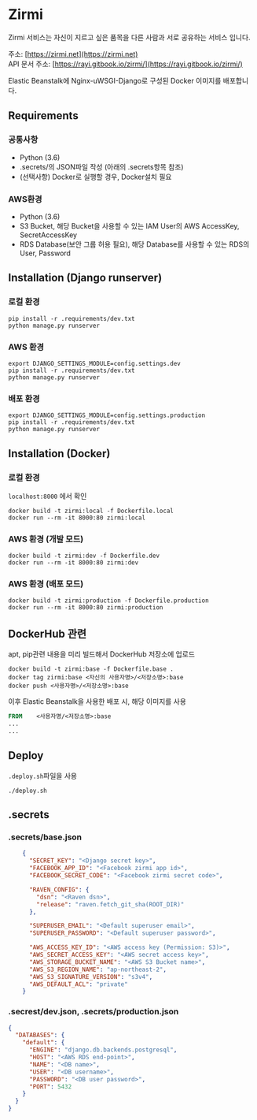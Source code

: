 # Zirmi

Zirmi 서비스는 자신이 지르고 싶은 품목을 다른 사람과 서로 공유하는 서비스 입니다.

주소: [https://zirmi.net](https://zirmi.net)  
API 문서 주소: [https://rayi.gitbook.io/zirmi/](https://rayi.gitbook.io/zirmi/)

Elastic Beanstalk에 Nginx-uWSGI-Django로 구성된 Docker 이미지를 배포합니다.

## Requirements

### 공통사항

- Python (3.6)
- .secrets/의 JSON파일 작성 (아래의 .secrets항목 참조)
- (선택사항) Docker로 실행할 경우, Docker설치 필요

### AWS환경

- Python (3.6)
- S3 Bucket, 해당 Bucket을 사용할 수 있는 IAM User의 AWS AccessKey, SecretAccessKey
- RDS Database(보안 그룹 허용 필요), 해당 Database를 사용할 수 있는 RDS의 User, Password

## Installation (Django runserver)

### 로컬 환경

```
pip install -r .requirements/dev.txt
python manage.py runserver
```

### AWS 환경

```
export DJANGO_SETTINGS_MODULE=config.settings.dev
pip install -r .requirements/dev.txt
python manage.py runserver
```

### 배포 환경

```
export DJANGO_SETTINGS_MODULE=config.settings.production
pip install -r .requirements/dev.txt
python manage.py runserver
```

## Installation (Docker)

### 로컬 환경

`localhost:8000` 에서 확인

```
docker build -t zirmi:local -f Dockerfile.local
docker run --rm -it 8000:80 zirmi:local
```

### AWS 환경 (개발 모드)

```
docker build -t zirmi:dev -f Dockerfile.dev
docker run --rm -it 8000:80 zirmi:dev
```

### AWS 환경 (배포 모드)

```
docker build -t zirmi:production -f Dockerfile.production
docker run --rm -it 8000:80 zirmi:production
```

## DockerHub 관련

apt, pip관련 내용을 미리 빌드해서 DockerHub 저장소에 업로드

```
docker build -t zirmi:base -f Dockerfile.base .
docker tag zirmi:base <자신의 사용자명>/<저장소명>:base
docker push <사용자명>/<저장소명>:base
```

이후 Elastic Beanstalk을 사용한 배포 시, 해당 이미지를 사용

```dockerfile
FROM    <사용자명/<저장소명>:base
...
...
```

## Deploy

`.deploy.sh`파일을 사용

```
./deploy.sh
```

## .secrets

### .secrets/base.json

```json
    {
      "SECRET_KEY": "<Django secret key>",
      "FACEBOOK_APP_ID": "<Facebook zirmi app id>",
      "FACEBOOK_SECRET_CODE": "<Facebook zirmi secret code>",

      "RAVEN_CONFIG": {
        "dsn": "<Raven dsn>",
        "release": "raven.fetch_git_sha(ROOT_DIR)"
      },

      "SUPERUSER_EMAIL": "<Default superuser email>",
      "SUPERUSER_PASSWORD": "<Default superuser password>",

      "AWS_ACCESS_KEY_ID": "<AWS access key (Permission: S3)>",
      "AWS_SECRET_ACCESS_KEY": "<AWS secret access key>",
      "AWS_STORAGE_BUCKET_NAME": "<AWS S3 Bucket name>",
      "AWS_S3_REGION_NAME": "ap-northeast-2",
      "AWS_S3_SIGNATURE_VERSION": "s3v4",
      "AWS_DEFAULT_ACL": "private"
    }
```

### .secrest/dev.json, .secrets/production.json

```json
{
  "DATABASES": {
    "default": {
      "ENGINE": "django.db.backends.postgresql",
      "HOST": "<AWS RDS end-point>",
      "NAME": "<DB name>",
      "USER": "<DB username>",
      "PASSWORD": "<DB user password>",
      "PORT": 5432
    }
  }
}
```

